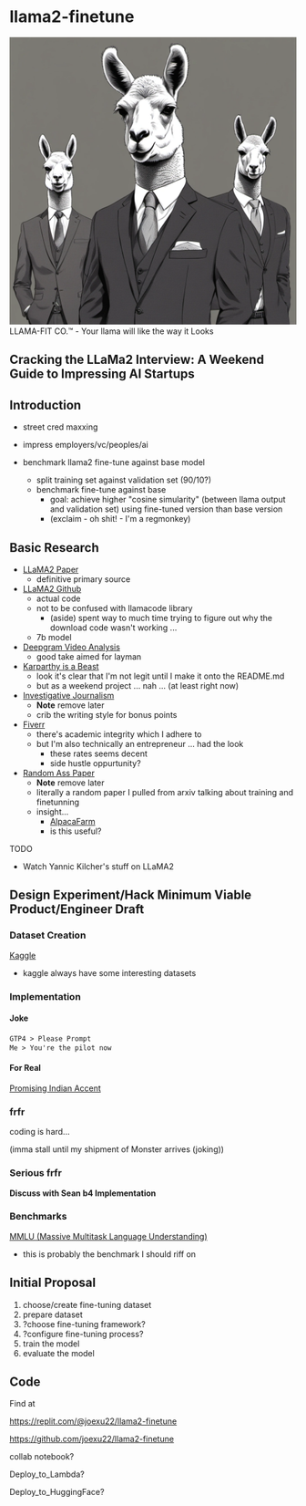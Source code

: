 # llama2-finetune
![LLAMA-FIT CO.](assets/llama_in_suit.webp)
LLAMA-FIT CO.™ - Your llama will like the way it Looks

## Cracking the LLaMa2 Interview: A Weekend Guide to Impressing AI Startups

## Introduction

  - street cred maxxing

  - impress employers/vc/peoples/ai

- benchmark llama2 fine-tune against base model
  - split training set against validation set (90/10?)
  - benchmark fine-tune against base
    - goal: achieve higher "cosine simularity" (between llama output and validation set) using fine-tuned version than base version
    - (exclaim - oh shit! - I'm a regmonkey) 

## Basic Research

- [LLaMA2 Paper](https://arxiv.org/pdf/2307.09288.pdf)
  - definitive primary source
- [LLaMA2 Github](https://github.com/facebookresearch/llama)
  - actual code
  - not to be confused with llamacode library
    - (aside) spent way to much time trying to figure out why the download code wasn't working ...
  - 7b model
- [Deepgram Video Analysis](https://www.youtube.com/watch?v=Otb7Xi8Z0Oo)
  - good take aimed for layman
- [Karparthy is a Beast](https://github.com/karpathy/llama2.c)
  - look it's clear that I'm not legit until I make it onto the README.md
  - but as a weekend project ... nah ... (at least right now)
- [Investigative Journalism](https://www.competitionpolicyinternational.com/wp-content/uploads/2022/07/4-RECOMMENDER-SYSTEMS-APPROACHES-TO-SHAPE-A-SAFE-COMPETITIVE-AND-INNOVATION-DRIVEN-FUTURE.pdf)
  - **Note** remove later
  - crib the writing style for bonus points
- [Fiverr](https://www.fiverr.com/search/gigs?query=LLAMA2&source=top-bar&ref_ctx_id=2ab7ea78dd9c20a111a7363e13a30e50&search_in=everywhere&search-autocomplete-original-term=llama2)
  - there's academic integrity which I adhere to
  - but I'm also technically an entrepreneur ... had the look
    - these rates seems decent
    - side hustle oppurtunity?
- [Random Ass Paper](https://people.cs.umass.edu/~simengsun/paper/rlhf_tech_report.pdf)
  - **Note** remove later
  - literally a random paper I pulled from arxiv talking about training and finetunning
  - insight...
    - [AlpacaFarm](https://crfm.stanford.edu/2023/05/22/alpaca-farm.html)
    - is this useful?

TODO
- Watch Yannic Kilcher's stuff on LLaMA2

## Design Experiment/Hack Minimum Viable Product/Engineer Draft

### Dataset Creation

[Kaggle](https://www.kaggle.com/datasets/sandy1811/data-science-interview-questions)
  - kaggle always have some interesting datasets

### Implementation

#### Joke

```
GTP4 > Please Prompt
Me > You're the pilot now
```

#### For Real

[Promising Indian Accent](https://www.youtube.com/watch?v=eeM6V5aPjhk&ab_channel=1littlecoder)

### frfr

coding is hard...

(imma stall until my shipment of Monster arrives (joking))

### Serious frfr

**Discuss with Sean b4 Implementation**

### Benchmarks

[MMLU (Massive Multitask Language Understanding)](https://paperswithcode.com/dataset/mmlu)
  - this is probably the benchmark I should riff on

## Initial Proposal

1) choose/create fine-tuning dataset
2) prepare dataset
3) ?choose fine-tuning framework?
4) ?configure fine-tuning process?
5) train the model
6) evaluate the model

## Code

Find at 

https://replit.com/@joexu22/llama2-finetune

https://github.com/joexu22/llama2-finetune

collab notebook?

Deploy_to_Lambda?

Deploy_to_HuggingFace?